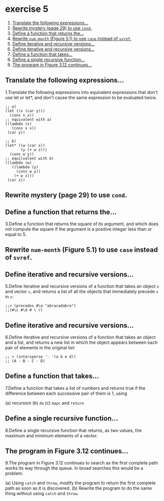 

# exercise 5

1.  [Translate the following expressions&#x2026;](#org5f7b1a1)
2.  [Rewrite mystery (page 29) to use `cond`.](#org3321f4f)
3.  [Define a function that returns the&#x2026;](#orge886987)
4.  [Rewrite `num-month` (Figure 5.1) to use `case` instead of `svref`.](#org77c764a)
5.  [Define iterative and recursive versions&#x2026;](#org4830d0d)
6.  [Define iterative and recursive versions&#x2026;](#org22267cf)
7.  [Define a function that takes&#x2026;](#org77975aa)
8.  [Define a single recursive function&#x2026;](#org514971c)
9.  [The program in Figure 3.12 continues&#x2026;](#org7f97677)


<a id="org5f7b1a1"></a>

## Translate the following expressions&#x2026;

1.Translate the following expressions into equivalent expressions that don't use let or let\*, and don't cause the same expression to be evaluated twice.

    ;; a)
    (let ((x (car y)))
      (cons x x))
    ;; equivalent with a)
    ((lambda (x)
       (cons x x))
     (car y))
    
    ;; b)
    (let* ((w (car x))
           (y (+ w z)))
      (cons w y))
    ;; equilvalent with b)
    ((lambda (w)
       ((lambda (y)
         (cons w y))
        (+ w z)))
     (car x))


<a id="org3321f4f"></a>

## Rewrite mystery (page 29) to use `cond`.


<a id="orge886987"></a>

## Define a function that returns the&#x2026;

3.Define a function that returns the square of its argument, and which does not compute the square if the argument is a positive integer less than or equal to 5.


<a id="org77c764a"></a>

## Rewrite `num-month` (Figure 5.1) to use `case` instead of `svref`.


<a id="org4830d0d"></a>

## Define iterative and recursive versions&#x2026;

5.Define iterative and recursive versions of a function that takes an object `x` and vector `v`, and returns a list of all the objects that immediately precede `x` in `v`:

    ;;> (precedes #\a "abracadabra")
    ;;(#\c #\d # \ r)


<a id="org22267cf"></a>

## Define iterative and recursive versions&#x2026;

6.Define iterative and recursive versions of a function that takes an object and a list, and returns a new list in which the object appears between each pair of elements in the original list:

    ;; > (intersperse '- '(a b e d))
    ;; (A - B - C - D)


<a id="org77975aa"></a>

## Define a function that takes&#x2026;

7.Define a function that takes a list of numbers and returns true if the
difference between each successive pair of them is 1, using

(a) recursion
(b) `do`
(c) `mapc` and `return`


<a id="org514971c"></a>

## Define a single recursive function&#x2026;

8.Define a single recursive function that returns, as two values, the maximum and minimum elements of a vector.


<a id="org7f97677"></a>

## The program in Figure 3.12 continues&#x2026;

9.The program in Figure 3.12 continues to search as the first complete
path works its way through the queue. In broad searches this would be
a problem.

(a) Using `catch` and `throw`, modify the program to return the first complete path as soon as it is discovered.
(b) Rewrite the program to do the same thing without using `catch` and `throw`.

